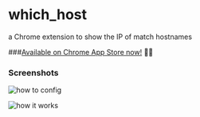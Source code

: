 # which_host
a Chrome extension to show the IP of match hostnames

###[Available on Chrome App Store now!](https://chrome.google.com/webstore/detail/which-host/hjecimglpgbbajfigibmieancoegaema) :tada::tada:


### Screenshots
![how to config](https://raw.githubusercontent.com/loveky/which_host/master/screenshots/config.png)

![how it works](https://raw.githubusercontent.com/loveky/which_host/master/screenshots/demo.png)
